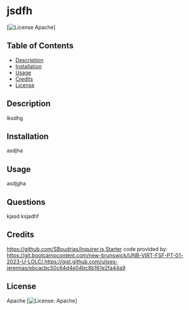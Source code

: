 

  # jsdfh

  [![License Apache](https://img.shields.io/badge/License-Apache%202.0-blue.svg)]

  ## Table of Contents

  - [Description](#description)
  - [Installation](#installation)
  - [Usage](#usage)
  - [Credits](#credits)
  - [License](#license)

    
  ## Description
  lksdhg

  ## Installation
  asdjha

  ## Usage
  asdjgha

  ## Questions
  kjasd
  ksjadhf

  ## Credits
  https://github.com/SBoudrias/Inquirer.js,Starter code provided by: https://git.bootcampcontent.com/new-brunswick/UNB-VIRT-FSF-PT-01-2023-U-LOLC/,https://gist.github.com/ulises-jeremias/ebcacbc50c64d4e04bc8b161e2fa44a9

  ## License
  Apache
  [![License: Apache](https://opensource.org/licenses/Apache-2.0)]

